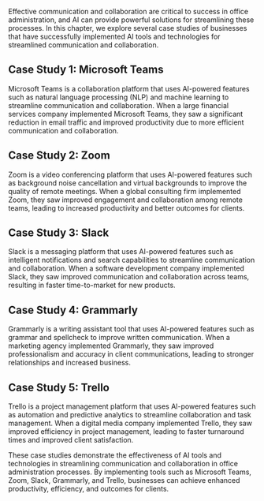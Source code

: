 

Effective communication and collaboration are critical to success in office administration, and AI can provide powerful solutions for streamlining these processes. In this chapter, we explore several case studies of businesses that have successfully implemented AI tools and technologies for streamlined communication and collaboration.

Case Study 1: Microsoft Teams
-----------------------------

Microsoft Teams is a collaboration platform that uses AI-powered features such as natural language processing (NLP) and machine learning to streamline communication and collaboration. When a large financial services company implemented Microsoft Teams, they saw a significant reduction in email traffic and improved productivity due to more efficient communication and collaboration.

Case Study 2: Zoom
------------------

Zoom is a video conferencing platform that uses AI-powered features such as background noise cancellation and virtual backgrounds to improve the quality of remote meetings. When a global consulting firm implemented Zoom, they saw improved engagement and collaboration among remote teams, leading to increased productivity and better outcomes for clients.

Case Study 3: Slack
-------------------

Slack is a messaging platform that uses AI-powered features such as intelligent notifications and search capabilities to streamline communication and collaboration. When a software development company implemented Slack, they saw improved communication and collaboration across teams, resulting in faster time-to-market for new products.

Case Study 4: Grammarly
-----------------------

Grammarly is a writing assistant tool that uses AI-powered features such as grammar and spellcheck to improve written communication. When a marketing agency implemented Grammarly, they saw improved professionalism and accuracy in client communications, leading to stronger relationships and increased business.

Case Study 5: Trello
--------------------

Trello is a project management platform that uses AI-powered features such as automation and predictive analytics to streamline collaboration and task management. When a digital media company implemented Trello, they saw improved efficiency in project management, leading to faster turnaround times and improved client satisfaction.

These case studies demonstrate the effectiveness of AI tools and technologies in streamlining communication and collaboration in office administration processes. By implementing tools such as Microsoft Teams, Zoom, Slack, Grammarly, and Trello, businesses can achieve enhanced productivity, efficiency, and outcomes for clients.
